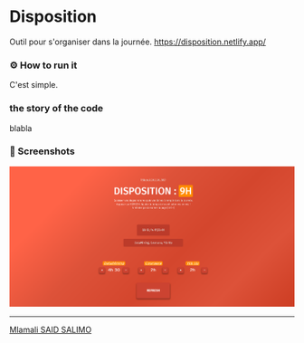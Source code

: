 # Disposition
Outil pour s'organiser dans la journée. https://disposition.netlify.app/

### ⚙ How to run it
C'est simple.

### the story of the code
blabla
### 📸 Screenshots 

<img src="img/screen%20(1).png">


---
[Mlamali SAID SALIMO](https://www.linkedin.com/in/mlamalisaidsalimo)  <br/>
